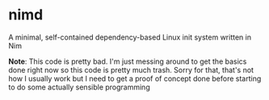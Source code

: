 # nimd
A minimal, self-contained dependency-based Linux init system written in Nim


__Note__: This code is pretty bad. I'm just messing around to get the basics done right now so this code
is pretty much trash. Sorry for that, that's not how I usually work but I need to get a proof of concept
done before starting to do some actually sensible programming
